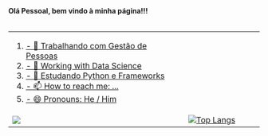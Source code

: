 <div> 
  <p1> <b>Olá Pessoal, bem vindo à minha página!!! </b> </p1>
</div>
</br>

<div>
  <a href="https://github.com/lambizame">
</div>
<table>
  <tr>
    <td width="70%"> 
      <ol>
        <li> - 🔭 Trabalhando com Gestão de Pessoas </li> 
       <li> - 🔭 Working with Data Science </li> 
        <li> - 🌱 Estudando Python e Frameworks </li> 
        <li> - 📫 How to reach me: ... </li> 
        <li> - 😄 Pronouns: He / Him </li> 
      </ol>
    </td>
  </tr>
  <tr>
    <td>    
        <picture>
        <img src="https://github-readme-stats.vercel.app/api?username=lambizame&show_icons=true" />
        </picture>
   </td>
    <td>
  
  <img src="https://camo.githubusercontent.com/fbf4f4aadb79493225ed43d6daca84015eafa94d496ef07bbf723200e12f923c/68747470733a2f2f6769746875622d726561646d652d73746174732e76657263656c2e6170702f6170692f746f702d6c616e67732f3f757365726e616d653d616e7572616768617a7261" alt="Top Langs" data-canonical-src="https://github-readme-stats.vercel.app/api/top-langs/?username=fabriciodasilveira" style="max-width: 100%;">
      
  </tr>
  </table>

